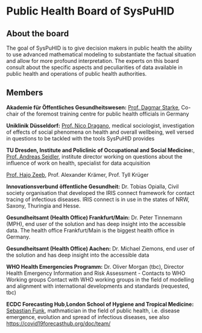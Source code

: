 # Public Health Board of SysPuHID
## About the board
The goal of SysPuHID is to give decision makers in public health the ability to use advanced mathematical modeling to substantiate the factual situation and allow for more profound interpretation. The experts on this board consult about the specific aspects and peculiarities of data available in public health and operations of public health authorities.

## Members
**Akademie für Öffentliches Gesundheitswesen:** [Prof. Dagmar Starke](https://www.akademie-oegw.de/die-akademie/unser-team/dagmar-starke.html), Co-chair of the foremost training centre for public health officials in Germany

**Uniklinik Düsseldorf:** [Prof. Nico Dragano](https://www.uniklinik-duesseldorf.de/patienten-besucher/klinikeninstitutezentren/institut-fuer-medizinische-soziologie/dragano), medical sociologist, investigation of effects of social phenomena on health and overall wellbeing, well versed in questions to be tackled with the tools SysPuHID provides

**TU Dresden, Institute and Policlinic of Occupational and Social Medicine:**, [Prof. Andreas Seidler](https://tu-dresden.de/med/mf/ipas/forschung/bereiche/fb_1/fb1_info), institute director working on questions about the influence of work on health, specialist for data acquisition

[Prof. Hajo Zeeb](https://www.bips-institut.de/en/contact/staff/research-fellow.html?MAid=526&cHash=2c101520005d0d5c8c2256a6b81becfc), 
Prof. Alexander Krämer, 
Prof. Tyll Krüger

**Innovationsverbund öffentliche Gesundheit:** Dr. Tobias Opialla, Civil society organisation that developed the IRIS connect framework for contact tracing of infectious diseases. IRIS connect is in use in the states of NRW, Saxony, Thuringia and Hesse.

**Gesundheitsamt (Health Office) Frankfurt/Main:** Dr. Peter Tinnemann (MPH), end user of the solution and has deep insight into the accessible data. The health office Frankfurt/Main is the biggest health office in Germany. 

**Gesundheitsamt (Health Office) Aachen:** Dr. Michael Ziemons, end user of the solution and has deep insight into the accessible data

**WHO Health Emergencies Programm:** Dr. Oliver Morgan (tbc), Director Health Emergency Information and Risk Assessment - Contacts to WHO Working groups Contact with WHO working groups in the field of modelling and alignment with international developments and standards
(requested, tbc)

**ECDC Forecasting Hub**,**London School of Hygiene and Tropical Medicine:** [Sebastian Funk](https://www.lshtm.ac.uk/aboutus/people/funk.sebastian), mathmatician in the field of public health, i.e. disease emergence, evolution and spread of infectious diseases, see also https://covid19forecasthub.org/doc/team/



